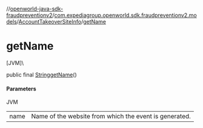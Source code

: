 //[openworld-java-sdk-fraudpreventionv2](../../../index.md)/[com.expediagroup.openworld.sdk.fraudpreventionv2.models](../index.md)/[AccountTakeoverSiteInfo](index.md)/[getName](get-name.md)

# getName

[JVM]\

public final [String](https://docs.oracle.com/javase/8/docs/api/java/lang/String.html)[getName](get-name.md)()

#### Parameters

JVM

| | |
|---|---|
| name | Name of the website from which the event is generated. |

